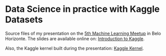 Data Science in practice with Kaggle Datasets
================

Source files of my presentation on the [5th Machine Learning Meetup](https://www.meetup.com/Meetup-de-Machine-Learning-Belo-Horizonte/events/238471848) in Belo Horizonte. The slides are available online on: [Introduction to Kaggle](http://davpinto.com/mmlbh-kaggle/).

Also, the Kaggle kernel built during the presentation: [Kaggle Kernel](https://www.kaggle.com/davidpinto/d/uciml/adult-census-income/validating-some-beliefs-about-income-bias/).
